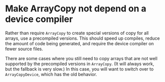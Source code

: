 # Make ArrayCopy not depend on a device compiler

Rather than require `ArrayCopy` to create special versions of copy for
all arrays, use a precompiled versions. This should speed up compiles,
reduce the amount of code being generated, and require the device
compiler on fewer source files.

There are some cases where you still need to copy arrays that are not
well supported by the precompiled versions in `ArrayCopy`. (It will
always work, but the fallback is very slow.) In this case, you will want
to switch over to `ArrayCopyDevice`, which has the old behavior.
